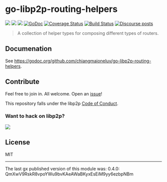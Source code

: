 # go-libp2p-routing-helpers

[![](https://img.shields.io/badge/made%20by-Protocol%20Labs-blue.svg?style=flat-square)](https://protocol.ai)
[![](https://img.shields.io/badge/project-libp2p-yellow.svg?style=flat-square)](https://libp2p.io/)
[![](https://img.shields.io/badge/freenode-%23libp2p-yellow.svg?style=flat-square)](http://webchat.freenode.net/?channels=%23libp2p)
[![GoDoc](https://godoc.org/github.com/chiangmaioneluv/go-libp2p-routing-helpers?status.svg)](https://godoc.org/github.com/chiangmaioneluv/go-libp2p-routing-helpers)
[![Coverage Status](https://img.shields.io/codecov/c/github/libp2p/go-libp2p-routing-helpers.svg?style=flat-square&branch=master)](https://codecov.io/github/libp2p/go-libp2p-routing-helpers?branch=master)
[![Build Status](https://travis-ci.org/libp2p/go-libp2p-routing-helpers.svg?branch=master)](https://travis-ci.org/libp2p/go-libp2p-routing-helpers)
[![Discourse posts](https://img.shields.io/discourse/https/discuss.libp2p.io/posts.svg)](https://discuss.libp2p.io)

> A collection of helper types for composing different types of routers.

## Documenation

See https://godoc.org/github.com/chiangmaioneluv/go-libp2p-routing-helpers.

## Contribute

Feel free to join in. All welcome. Open an [issue](https://github.com/chiangmaioneluv/go-libp2p-routing-helpers/issues)!

This repository falls under the libp2p [Code of Conduct](https://github.com/libp2p/community/blob/master/code-of-conduct.md).

### Want to hack on libp2p?

[![](https://cdn.rawgit.com/libp2p/community/master/img/contribute.gif)](https://github.com/libp2p/community/blob/master/CONTRIBUTE.md)

## License

MIT

---

The last gx published version of this module was: 0.4.0: QmXwV9RskR8vpoYWu9bvKAeAWaBKyxEsEiM9yy6ezbpNBm
